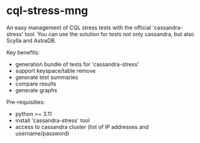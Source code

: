 # cql-stress-mng
An easy management of CQL stress tests with the official 'cassandra-stress' tool. You can use
the solution for tests not only cassandra, but also Scylla and AstraDB.

Key benefits:
 - generation bundle of tests for 'cassandra-stress'
 - support keyspace/table remove
 - generate test summaries
 - compare results 
 - generate graphs

Pre-requisities:
 - python >= 3.11
 - install 'cassandra-stress' tool
 - access to cassandra cluster (list of IP addresses and username/password)
